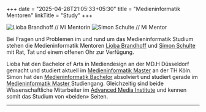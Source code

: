 +++
date = "2025-04-28T21:05:33+05:30"
title = "Medieninformatik Mentoren"
linkTitle = "Study"
+++

<div class="mi-grid mi-grid--2-cols">
  <img src="/study/lioba.webp" alt="Lioba Brandhoff // Mi Mentorin">
  <img src="/study/simon-schulte-sw.webp" alt="Simon Schulte // Mi Mentor">
</div>

<p>
Bei Fragen und Problemen im und rund um das Medieninformatik Studium stehen die Medieninformatik Mentoren <a href="https://www.th-koeln.de/personen/lioba.brandhoff/">Lioba Brandhoff</a> und <a href="https://www.th-koeln.de/personen/simon_ludwig.schulte/">Simon Schulte</a> mit Rat, Tat und einem offenen Ohr zur Verfügung.
</p>
<p>
Lioba hat den Bachelor of Arts in Mediendesign an der MD.H Düsseldorf gemacht und studiert aktuell im <a href="/study/master/">Medieninformatik Master</a> an der TH Köln. Simon hat den <a href="/study/bachelor/">Medieninformatik Bachelor</a> absolviert und studiert gerade im <a href="/study/master/">Medieninformatik Master </a>Studiengang. Gleichzeitig sind beide Wissenschaftliche Mitarbeiter im <a href="https://www.th-koeln.de/informatik-und-ingenieurwissenschaften/advanced-media-institute_69153.php">Advanced Media Institute</a> und kennen somit das Studium von «beiden» Seiten. 
</p>

<hr class="has-seperator">

